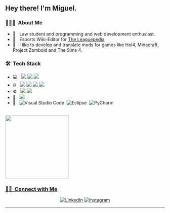 <h2> Hey there! I'm Miguel.</h2>

<h3> 👨🏻‍💻 &nbsp;About Me </h3>

- 🤔 &nbsp; Law student and programming and web development enthusiast.
- 💼 &nbsp; Esports Wiki-Editor for [The Leaguepedia](https://lol.fandom.com/wiki/Leaguepedia:Community/Contact).
- 💭 &nbsp; I like to develop and translate mods for games like HoI4, Minecraft, Project Zomboid and The Sims 4.

<h3> 🛠 &nbsp;Tech Stack</h3>

- 💻 &nbsp; <img src="https://img.shields.io/badge/python%20-%2314354C.svg?&style=for-the-badge&logo=python&logoColor=white"/> <img src="https://img.shields.io/badge/c++%20-%2300599C.svg?&style=for-the-badge&logo=c%2B%2B&ogoColor=white"/> <img src="https://img.shields.io/badge/c%23%20-%23239120.svg?&style=for-the-badge&logo=c-sharp&logoColor=white"/>
- 🌐 &nbsp; <img src="https://img.shields.io/badge/html5%20-%23E34F26.svg?&style=for-the-badge&logo=html5&logoColor=white"/> <img src="https://img.shields.io/badge/css3%20-%231572B6.svg?&style=for-the-badge&logo=css3&logoColor=white"/> <img src="https://img.shields.io/badge/javascript%20-%23323330.svg?&style=for-the-badge&logo=javascript&logoColor=%23F7DF1E"/> <img src="https://img.shields.io/badge/node.js%20-%2343853D.svg?&style=for-the-badge&logo=node.js&logoColor=white"/>
- ⚙️ &nbsp;
  <img src="https://img.shields.io/badge/git%20-%23F05033.svg?&style=for-the-badge&logo=git&logoColor=white"/> <img src="https://img.shields.io/badge/github%20-%23121011.svg?&style=for-the-badge&logo=github&logoColor=white"/>
- 🎨 &nbsp; <img src="https://img.shields.io/badge/adobe%20photoshop%20-%2331A8FF.svg?&style=for-the-badge&logo=adobe%20photoshop&logoColor=white"/>
- 📝 &nbsp; ![Visual Studio Code](https://img.shields.io/badge/Visual%20Studio%20Code-0078d7.svg?style=for-the-badge&logo=visual-studio-code&logoColor=white)&nbsp; ![Eclipse](https://img.shields.io/badge/Eclipse-FE7A16.svg?style=for-the-badge&logo=Eclipse&logoColor=white)&nbsp;
![PyCharm](https://img.shields.io/badge/pycharm-143?style=for-the-badge&logo=pycharm&logoColor=black&color=black&labelColor=green)&nbsp;



<br/>

<a href="https://github.com/aariiz">
  <img height="200em" src="https://github-readme-stats.vercel.app/api?username=aariz&theme=dark&show_icons=true" />

<br/>

<h3> 🤝🏻 &nbsp;Connect with Me </h3>

<p align="center">
<a href="https://www.linkedin.com/in/miguelgavarrete/"><img alt="LinkedIn" src="https://img.shields.io/badge/LinkedIn-Miguel%20Gavarrete-blue?style=flat-square&logo=linkedin"></a>
<a href="https://www.instagram.com/miguegavarrete/"><img alt="Instagram" src="https://img.shields.io/badge/Instagram-miguegavarrete-blue?style=flat-square&logo=instagram"></a>
</p>

------
